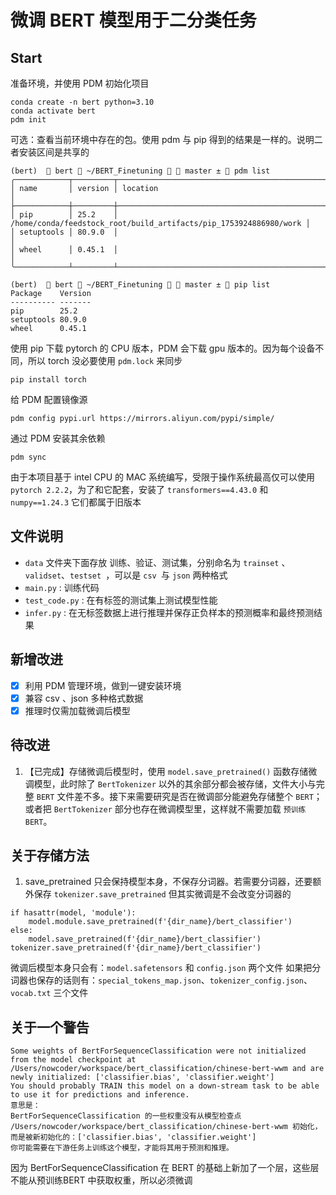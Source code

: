 # 微调 BERT 模型用于二分类任务
## Start
准备环境，并使用 PDM 初始化项目
```
conda create -n bert python=3.10
conda activate bert
pdm init
```
可选：查看当前环境中存在的包。使用 pdm 与 pip 得到的结果是一样的。说明二者安装区间是共享的
```
(bert)  🐍 bert  ~/BERT_Finetuning   master ±  pdm list
╭────────────┬─────────┬───────────────────────────────────────────────────────────────────╮
│ name       │ version │ location                                                          │
├────────────┼─────────┼───────────────────────────────────────────────────────────────────┤
│ pip        │ 25.2    │ /home/conda/feedstock_root/build_artifacts/pip_1753924886980/work │
│ setuptools │ 80.9.0  │                                                                   │
│ wheel      │ 0.45.1  │                                                                   │
╰────────────┴─────────┴───────────────────────────────────────────────────────────────────╯
```
```
(bert)  🐍 bert  ~/BERT_Finetuning   master ±  pip list               
Package    Version
---------- -------
pip        25.2
setuptools 80.9.0
wheel      0.45.1
```
使用 pip 下载 pytorch 的 CPU 版本，PDM 会下载 gpu 版本的。因为每个设备不同，所以 torch 没必要使用 `pdm.lock` 来同步
```
pip install torch
```
给 PDM 配置镜像源
```
pdm config pypi.url https://mirrors.aliyun.com/pypi/simple/
```
通过 PDM 安装其余依赖
```
pdm sync
```
由于本项目基于 intel CPU 的 MAC 系统编写，受限于操作系统最高仅可以使用 `pytorch 2.2.2`，为了和它配套，安装了 `transformers==4.43.0` 和 `numpy==1.24.3` 它们都属于旧版本
## 文件说明
- `data` 文件夹下面存放 训练、验证、测试集，分别命名为 `trainset` 、`validset`、`testset `，可以是 `csv `与 `json` 两种格式
- `main.py` : 训练代码
- `test_code.py` : 在有标签的测试集上测试模型性能
- `infer.py` : 在无标签数据上进行推理并保存正负样本的预测概率和最终预测结果
## 新增改进
- [X] 利用 PDM 管理环境，做到一键安装环境
- [X] 兼容 csv 、json 多种格式数据
- [X] 推理时仅需加载微调后模型
## 待改进
1. 【已完成】存储微调后模型时，使用 `model.save_pretrained()` 函数存储微调模型，此时除了 `BertTokenizer` 以外的其余部分都会被存储，文件大小与完整 `BERT` 文件差不多。接下来需要研究是否在微调部分能避免存储整个 `BERT`；或者把 `BertTokenizer` 部分也存在微调模型里，这样就不需要加载 `预训练 BERT`。
## 关于存储方法
1. save_pretrained 只会保持模型本身，不保存分词器。若需要分词器，还要额外保存 `tokenizer.save_pretrained`
但其实微调是不会改变分词器的
```
if hasattr(model, 'module'):
    model.module.save_pretrained(f'{dir_name}/bert_classifier')
else:
    model.save_pretrained(f'{dir_name}/bert_classifier')
tokenizer.save_pretrained(f'{dir_name}/bert_classifier')
```
微调后模型本身只会有：`model.safetensors` 和 `config.json` 两个文件
如果把分词器也保存的话则有：`special_tokens_map.json`、`tokenizer_config.json`、`vocab.txt` 三个文件
## 关于一个警告
```
Some weights of BertForSequenceClassification were not initialized from the model checkpoint at /Users/nowcoder/workspace/bert_classification/chinese-bert-wwm and are newly initialized: ['classifier.bias', 'classifier.weight']
You should probably TRAIN this model on a down-stream task to be able to use it for predictions and inference.
意思是：
BertForSequenceClassification 的一些权重没有从模型检查点 /Users/nowcoder/workspace/bert_classification/chinese-bert-wwm 初始化，而是被新初始化的：['classifier.bias', 'classifier.weight']
你可能需要在下游任务上训练这个模型，才能将其用于预测和推理。
```
因为 BertForSequenceClassification 在 BERT 的基础上新加了一个层，这些层不能从预训练BERT 中获取权重，所以必须微调